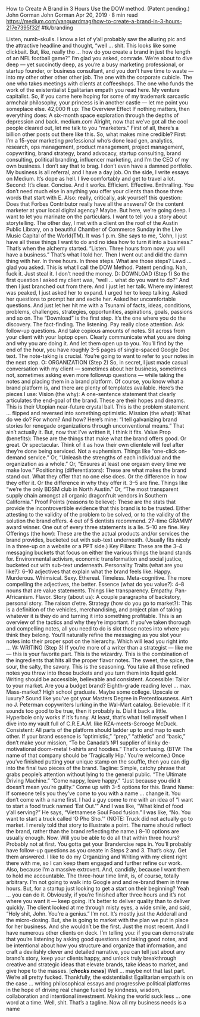How to Create A Brand in 3 Hours
Use the DOW method. (Patent pending.)
John Gorman
John Gorman
Apr 20, 2019 · 8 min read
https://medium.com/vanguardmag/how-to-create-a-brand-in-3-hours-217e7395f32f
#tk/branding

Listen, numb-skulls. I know a lot of y’all probably saw the alluring pic and the attractive headline and thought, “well … shit. This looks like some clickbait. But, like, really tho … how do you create a brand in just the length of an NFL football game?”
I’m glad you asked, comrade. We’re about to dive deep — yet succinctly deep, as you’re a busy marketing professional, or startup founder, or business consultant, and you don’t have time to waste — into my other other other other job. The one with the corporate cubicle. The one who takes meetings with clients at coffeeshops. The one who funds the work of the existentialist Egalitarian empath you read here. My venture capitalist.
So, if you came here hoping for some of my trademark sarcastic armchair philosophy, your princess is in another castle — let me point you someplace else. 42,000 ft up:
The Overview Effect
If nothing matters, then everything does: A six-month space exploration through the depths of depression and back.
medium.com
Alright, now that we’ve got all the cool people cleared out, let me talk to you “marketers.” First of all, there’s a billion other posts out there like this. So, what makes mine credible?
First: I’m a 15-year marketing professional who’s done lead gen, analytics, research, ops management, product management, project management, copywriting, brand strategy, brand advocacy, startup consulting, brand consulting, political branding, influencer marketing, and I’m the CEO of my own business. I don’t say that to brag. I don’t even have a damned portfolio. My business is all referral, and I have a day job. On the side, I write essays on Medium. It’s dope as hell. I live comfortably and get to travel a lot.
Second: It’s clear. Concise. And it works. Efficient. Effective. Enthralling. You don’t need much else in anything you offer your clients than those three words that start with E.
Also: really, critically, ask yourself this question: Does that Forbes Contributor really have all the answers? Or the content marketer at your local digital agency? Maybe. But here, we’re going deep. I want to let you marinate on the particulars. I want to tell you a story about storytelling.
The other day, I met with a client on the roof of the Austin Public Library, on a beautiful Chamber of Commerce Sunday in the Live Music Capital of the World(TM). It was 1 p.m. She says to me, “John, I just have all these things I want to do and no idea how to turn it into a business.” That’s when the alchemy started.
“Listen. Three hours from now, you will have a business.” That’s what I told her. Then I went out and did the damn thing with her. In three hours. In three steps. What are those steps? Lawd … glad you asked. This is what I call the DOW Method. Patent pending. Nah, fuck it. Just steal it. I don’t need the money.
D: DOWNLOAD (Step 1)
So the first question I asked my client was, “well … what do you want to do?” And then I just branched out from there. And I just let her talk. Where my interest was peaked, I just asked her to expand. I urged her to keep talking. Asked her questions to prompt her and excite her. Asked her uncomfortable questions. And just let her hit me with a Tsunami of facts, ideas, conditions, problems, challenges, strategies, opportunities, aspirations, goals, passions and so on.
The “Download” is the first step. It’s the one where you do the discovery. The fact-finding. The listening. Pay really close attention. Ask follow-up questions. And take copious amounts of notes. Sit across from your client with your laptop open. Clearly communicate what you are doing and why you are doing it. And let them open up to you. You’ll find by the end of the hour, you have roughly 3–5 pages of single-spaced Google Doc text. The note-taking is crucial. You’re going to want to refer to your notes in the next step.
O: ORGANIZATION (Step 2)
So, in secret, I just made casual conversation with my client — sometimes about her business, sometimes not, sometimes asking even more followup questions — while taking the notes and placing them in a brand platform. Of course, you know what a brand platform is, and there are plenty of templates available. Here’s the pieces I use:
Vision (the why): A one-sentence statement that clearly articulates the end-goal of the brand. These are their hopes and dreams. This is their Utopian near-future crystal ball. This is the problem statement … flipped and reversed into something optimistic.
Mission (the what): What do we do? For whom? And how? Here’s mine: “I tell galvanizing brand stories for renegade organizations through unconventional means.” That ain’t actually it. But, now that I’ve written it, I think it fits.
Value Prop (benefits): These are the things that make what the brand offers good. Or great. Or spectacular. Think of it as how their own clientele will feel after they’re done being serviced. Not a euphemism. Things like “one-click on-demand service.” Or, “Unleash the strengths of each individual and the organization as a whole.” Or, “Ensures at least one orgasm every time we make love.”
Positioning (differentiators): These are what makes the brand stand out. What they offer that no one else does. Or the difference in how they offer it. Or the difference in why they offer it. 3–5 are fine. Things like “we’re the only BDSM club in North Austin.” Or, “The most transparent supply chain amongst all organic dragonfruit vendors in Southern California.”
Proof Points (reasons to believe): These are the stats that provide the incontrovertible evidence that this brand is to be trusted. Either attesting to the validity of the problem to be solved, or to the validity of the solution the brand offers. 4 out of 5 dentists recommend. 27-time GRAMMY award winner. One out of every three statements is a lie. 5–10 are fine.
Key Offerings (the how): These are the the actual products and/or services the brand provides, bucketed out with sub-text underneath. (Usually fits nicely in a three-up on a website or a PPT side.)
Key Pillars: These are the 3–4 messaging buckets that focus on either the various things the brand stands for. Environmental activism, economic transformation and social justice, bucketed out with sub-text underneath.
Personality Traits (what are you like?): 6–10 adjectives that explain what the brand feels like. Happy. Murderous. Whimsical. Sexy. Ethereal. Timeless. Meta-cognitive. The more compelling the adjectives, the better.
Essence (what do you value?): 4–8 nouns that are value statements. Things like transparency. Empathy. Pan-Africanism. Flavor.
Story (about us): A couple paragraphs of backstory, personal story. The raison d’etre.
Strategy (how do you go to market?): This is a definition of the vehicles, merchandising, and project plan of taking whatever it is they do and turning it into something profitable. This is an overview of the tactics and why they’re important.
If you’ve taken thorough and compelling notes, all you need to do is slot those notes into where you think they belong. You’ll naturally refine the messaging as you slot your notes into their proper spot on the hierarchy. Which will lead you right into …
W: WRITING (Step 3)
If you’re more of a writer than a strategist — like me — this is your favorite part. This is the wizardry. This is the combination of the ingredients that hits all the proper flavor notes. The sweet, the spice, the sour, the salty, the savory. This is the seasoning.
You take all those refined notes you threw into those buckets and you turn them into liquid gold. Writing should be accessible, believable and consistent.
Accessible: Tailor to your market. Are you a budget brand? Eighth-grade reading level … max. Mass-market? High school graduate. Maybe some college. Upscale or luxury? Sound like you’ve got your Masters Degree in Pretentiousness. Ain’t no J. Peterman copywriters lurking in the Wal-Mart catalog.
Believable: If it sounds too good to be true, then it probably is. Dial it back a little. Hyperbole only works if it’s funny. At least, that’s what I tell myself when I dive into my vault full of C.R.E.A.M. like RZA-meets-Scrooge McDuck.
Consistent: All parts of the platform should ladder up to and map to each other. If your brand essence is “optimistic,” “prep,” “athletic” and “basic,” don’t make your mission, “To be Canada’s №1 supplier of kinky de-motivational doom-metal t-shirts and hoodies.” That’s confusing. (BTW: The name of that company should be ‘Tragically Hip.’ You’re welcome.)
Once you’ve finished putting your unique stamp on the souffle, then you can dig into the final two pieces of the brand.
Tagline: Simple, catchy phrase that grabs people’s attention without lying to the general public. “The Ultimate Driving Machine.” “Come nappy, leave happy.” “Just because you did it doesn’t mean you’re guilty.” Come up with 3–5 options for this.
Brand Name: If someone tells you they’ve come to you with a name … change it. You don’t come with a name first. I had a guy come to me with an idea of “I want to start a food truck named ‘Eat Out.’” And I was like, “What kind of food y’all serving?” He says, “Vietnamese Soul Food fusion.” I was like, “No. You want to start a truck called ‘O Pho Sho.’” (NOTE: Truck did not actually go to market. I merely told that story to illustrate a point. The name should reflect the brand, rather than the brand reflecting the name.) 8–10 options are usually enough.
Now. Will you be able to do all that within three hours? Probably not at first. You gotta get your Brandercise reps in. You’ll probably have follow-up questions as you create in Steps 2 and 3. That’s okay. Get them answered. I like to do my Organizing and Writing with my client right there with me, so I can keep them engaged and further refine our work. Also, because I’m a massive extrovert. And, candidly, because I want them to hold me accountable.
The three-hour time limit, is, of course, totally arbitrary. I’m not going to walk into Google and and re-brand them in three hours. But, for a startup just looking to get a start on their beginning? Yeah … you can do it. Obviously, if you’re finished after three hours and it’s not where you want it — keep going. It’s better to deliver quality than to deliver quickly.
The client looked at me through misty eyes, a wide smile, and said, “Holy shit, John. You’re a genius.” I’m not. It’s mostly just the Adderall and the micro-dosing. But, she is going to market with the plan we put in place for her business. And she wouldn’t be the first. Just the most recent. And I have numerous other clients on deck.
I’m telling you: if you can demonstrate that you’re listening by asking good questions and taking good notes, and be intentional about how you structure and organize that information, and craft a devilishly clever and detailed narrative, you can tell just about any brand’s story, keep your clients happy, and unlock truly breakthrough creative and strategic ideas that elevate brands, take ideas to market, and give hope to the masses.
[***checks news***]
Well … maybe not that last part. We’re all pretty fucked. Thankfully, the existentialist Egalitarian empath is on the case … writing philosophical essays and progressive political platforms in the hope of driving real change fueled by kindness, wisdom, collaboration and intentional investment. Making the world suck less … one word at a time.
Well, shit. That’s a tagline. Now all my business needs is a name
